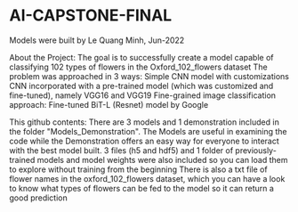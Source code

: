 # AI-CAPSTONE-FINAL

Models were built by Le Quang Minh, Jun-2022

About the Project:
The goal is to successfully create a model capable of classifying 102 types of flowers in the Oxford_102_flowers dataset
The problem was approached in 3 ways: 
Simple CNN model with customizations
CNN incorporated with a pre-trained model (which was customized and fine-tuned), namely VGG16 and VGG19 
Fine-grained image classification approach: Fine-tuned BiT-L (Resnet) model by Google 

This github contents:
There are 3 models and 1 demonstration included in the folder "Models_Demonstration". 
The Models are useful in examining the code while the Demonstration offers an easy way for everyone to interact with the best model built.
3 files (h5 and hdf5) and 1 folder of previously-trained models and model weights were also included so you can load them to explore without training from the beginning
There is also a txt file of flower names in the oxford_102_flowers dataset, which you can have a look to know what types of flowers can be fed to the model so it can return a good prediction




